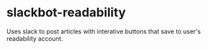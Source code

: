 # slackbot-readability

Uses slack to post articles with interative buttons that save to user's readability account.